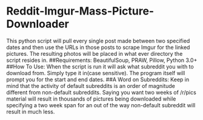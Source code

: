 # Reddit-Imgur-Mass-Picture-Downloader
  This python script will pull every single post made between two specified dates and then use the URLs in those posts to scrape Imgur for the linked pictures. The resulting photos will be placed in what ever directory the script resides in.
##Requirements:
  BeautifulSoup, PRAW, Pillow, Python 3.0+
##How To Use:
  When the script is run it will ask what subreddit you with to download from. Simply type it in(case sensitive). The program itself will prompt you for the start and end dates. 
##A Word on Subreddits:
  Keep in mind that the activity of default subreddits is an order of magnitude different from non-default subreddits. Saying you want two weeks of /r/pics material will result in thousands of pictures being downloaded while specifying a two week span for an out of the way non-default subreddit will result in much less.  
